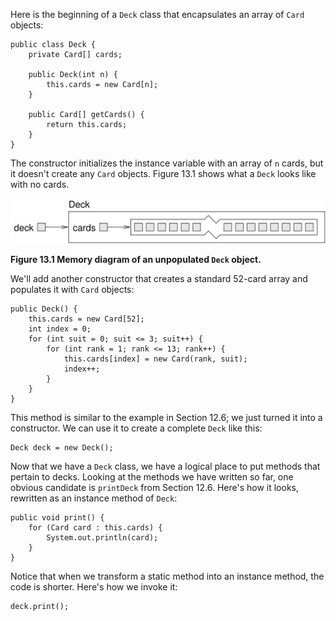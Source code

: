 Here is the beginning of a `Deck` class that encapsulates an array of `Card` objects:

```code
public class Deck {
    private Card[] cards;

    public Deck(int n) {
        this.cards = new Card[n];
    }

    public Card[] getCards() {
        return this.cards;
    }
}
```


The constructor initializes the instance variable with an array of `n` cards, but it doesn't create any `Card` objects. Figure 13.1 shows what a `Deck` looks like with no cards.

![Figure 13.1 Memory diagram of an unpopulated `Deck` object.](figs/deckobject.jpg)

**Figure 13.1 Memory diagram of an unpopulated `Deck` object.**

We'll add another constructor that creates a standard 52-card array and populates it with `Card` objects:

```code
public Deck() {
    this.cards = new Card[52];
    int index = 0;
    for (int suit = 0; suit <= 3; suit++) {
        for (int rank = 1; rank <= 13; rank++) {
            this.cards[index] = new Card(rank, suit);
            index++;
        }
    }
}
```

This method is similar to the example in Section 12.6; we just turned it into a constructor. We can use it to create a complete `Deck` like this:

```code
Deck deck = new Deck();
```


Now that we have a `Deck` class, we have a logical place to put methods that pertain to decks. Looking at the methods we have written so far, one obvious candidate is `printDeck` from Section 12.6. Here's how it looks, rewritten as an instance method of `Deck`:

```code
public void print() {
    for (Card card : this.cards) {
        System.out.println(card);
    }
}
```


Notice that when we transform a static method into an instance method, the code is shorter. Here's how we invoke it:

```code
deck.print();
```